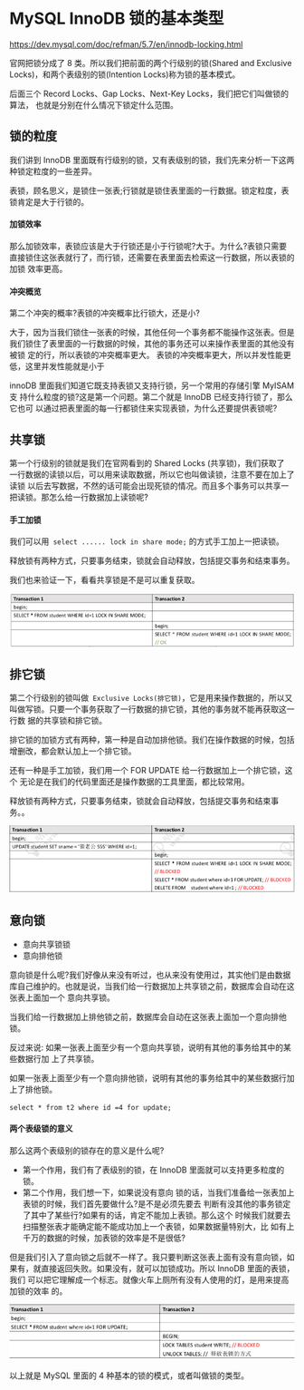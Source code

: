 # MySQL InnoDB 锁的基本类型

https://dev.mysql.com/doc/refman/5.7/en/innodb-locking.html

官网把锁分成了 8 类。所以我们把前面的两个行级别的锁(Shared and Exclusive Locks)，和两个表级别的锁(Intention Locks)称为锁的基本模式。

后面三个 Record Locks、Gap Locks、Next-Key Locks，我们把它们叫做锁的算法， 也就是分别在什么情况下锁定什么范围。

## 锁的粒度

我们讲到 InnoDB 里面既有行级别的锁，又有表级别的锁，我们先来分析一下这两种锁定粒度的一些差异。

表锁，顾名思义，是锁住一张表;行锁就是锁住表里面的一行数据。锁定粒度，表锁肯定是大于行锁的。

#### 加锁效率

那么加锁效率，表锁应该是大于行锁还是小于行锁呢?大于。为什么?表锁只需要
直接锁住这张表就行了，而行锁，还需要在表里面去检索这一行数据，所以表锁的加锁 效率更高。

#### 冲突概览

第二个冲突的概率?表锁的冲突概率比行锁大，还是小?

大于，因为当我们锁住一张表的时候，其他任何一个事务都不能操作这张表。但是 我们锁住了表里面的一行数据的时候，其他的事务还可以来操作表里面的其他没有被锁 定的行，所以表锁的冲突概率更大。
  表锁的冲突概率更大，所以并发性能更低，这里并发性能就是小于

innoDB 里面我们知道它既支持表锁又支持行锁，另一个常用的存储引擎 MyISAM 支 持什么粒度的锁?这是第一个问题。第二个就是 InnoDB 已经支持行锁了，那么它也可 以通过把表里面的每一行都锁住来实现表锁，为什么还要提供表锁呢?

## 共享锁

第一个行级别的锁就是我们在官网看到的 Shared Locks (共享锁)，我们获取了 一行数据的读锁以后，可以用来读取数据，所以它也叫做读锁，注意不要在加上了读锁 以后去写数据，不然的话可能会出现死锁的情况。而且多个事务可以共享一把读锁。那怎么给一行数据加上读锁呢?

#### 手工加锁

我们可以用` select ...... lock in share mode;` 的方式手工加上一把读锁。

释放锁有两种方式，只要事务结束，锁就会自动释放，包括提交事务和结束事务。

我们也来验证一下，看看共享锁是不是可以重复获取。

![image-20200315163832679](assets/image-20200315163832679.png)

## 排它锁

第二个行级别的锁叫做` Exclusive Locks(排它锁)`，它是用来操作数据的，所以又 叫做写锁。只要一个事务获取了一行数据的排它锁，其他的事务就不能再获取这一行数 据的共享锁和排它锁。

排它锁的加锁方式有两种，第一种是自动加排他锁。我们在操作数据的时候，包括 增删改，都会默认加上一个排它锁。

还有一种是手工加锁，我们用一个 FOR UPDATE 给一行数据加上一个排它锁，这个 无论是在我们的代码里面还是操作数据的工具里面，都比较常用。

释放锁有两种方式，只要事务结束，锁就会自动释放，包括提交事务和结束事务。。

![image-20200315163909898](assets/image-20200315163909898.png)

## 

## 意向锁

- 意向共享锁锁
- 意向排他锁

意向锁是什么呢?我们好像从来没有听过，也从来没有使用过，其实他们是由数据 库自己维护的。也就是说，当我们给一行数据加上共享锁之前，数据库会自动在这张表上面加一个 意向共享锁。

当我们给一行数据加上排他锁之前，数据库会自动在这张表上面加一个意向排他锁。

反过来说: 如果一张表上面至少有一个意向共享锁，说明有其他的事务给其中的某些数据行加
上了共享锁。

如果一张表上面至少有一个意向排他锁，说明有其他的事务给其中的某些数据行加上了排他锁。

```
select * from t2 where id =4 for update;
```

#### 两个表级锁的意义

那么这两个表级别的锁存在的意义是什么呢?

- 第一个作用，我们有了表级别的锁，在 InnoDB 里面就可以支持更多粒度的锁。
- 第二个作用，我们想一下，如果说没有意向 锁的话，当我们准备给一张表加上表锁的时候，我们首先要做什么?是不是必须先要去 判断有没其他的事务锁定了其中了某些行?如果有的话，肯定不能加上表锁。那么这个 时候我们就要去扫描整张表才能确定能不能成功加上一个表锁，如果数据量特别大，比 如有上千万的数据的时候，加表锁的效率是不是很低?

但是我们引入了意向锁之后就不一样了。我只要判断这张表上面有没有意向锁，如果有，就直接返回失败。如果没有，就可以加锁成功。所以 InnoDB 里面的表锁，我们 可以把它理解成一个标志。就像火车上厕所有没有人使用的灯，是用来提高加锁的效率 的。

![image-20200315164410247](assets/image-20200315164410247.png)

以上就是 MySQL 里面的 4 种基本的锁的模式，或者叫做锁的类型。